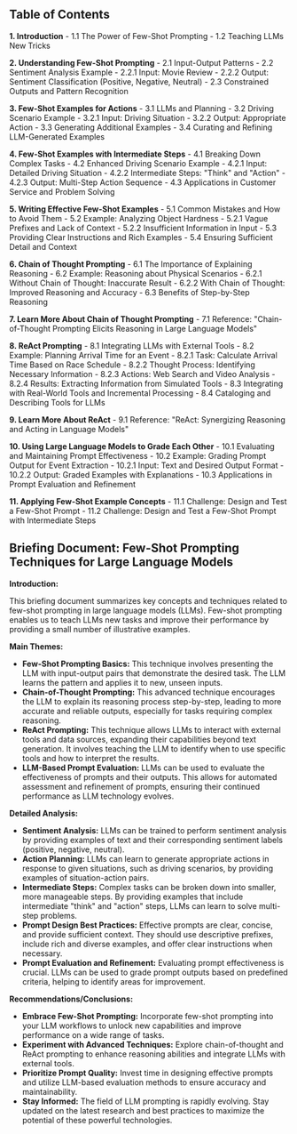 ## Table of Contents

**1. Introduction**
    - 1.1 The Power of Few-Shot Prompting
    - 1.2 Teaching LLMs New Tricks

**2. Understanding Few-Shot Prompting**
    - 2.1 Input-Output Patterns
    - 2.2 Sentiment Analysis Example 
        - 2.2.1 Input: Movie Review
        - 2.2.2 Output: Sentiment Classification (Positive, Negative, Neutral)
    - 2.3 Constrained Outputs and Pattern Recognition

**3.  Few-Shot Examples for Actions**
    - 3.1 LLMs and Planning
    - 3.2 Driving Scenario Example
        - 3.2.1 Input: Driving Situation
        - 3.2.2 Output: Appropriate Action 
    - 3.3 Generating Additional Examples
    - 3.4 Curating and Refining LLM-Generated Examples

**4. Few-Shot Examples with Intermediate Steps**
    - 4.1 Breaking Down Complex Tasks
    - 4.2 Enhanced Driving Scenario Example
        - 4.2.1 Input: Detailed Driving Situation
        - 4.2.2 Intermediate Steps: "Think" and "Action"
        - 4.2.3 Output: Multi-Step Action Sequence
    - 4.3 Applications in Customer Service and Problem Solving

**5.  Writing Effective Few-Shot Examples**
    - 5.1 Common Mistakes and How to Avoid Them
    - 5.2 Example: Analyzing Object Hardness 
        - 5.2.1 Vague Prefixes and Lack of Context
        - 5.2.2 Insufficient Information in Input
    - 5.3 Providing Clear Instructions and Rich Examples
    - 5.4 Ensuring Sufficient Detail and Context

**6. Chain of Thought Prompting**
    - 6.1 The Importance of Explaining Reasoning
    - 6.2 Example: Reasoning about Physical Scenarios
        - 6.2.1 Without Chain of Thought: Inaccurate Result
        - 6.2.2 With Chain of Thought: Improved Reasoning and Accuracy
    - 6.3 Benefits of Step-by-Step Reasoning

**7.  Learn More About Chain of Thought Prompting**
    - 7.1  Reference: "Chain-of-Thought Prompting Elicits Reasoning in Large Language Models"

**8.  ReAct Prompting**
    - 8.1 Integrating LLMs with External Tools
    - 8.2 Example: Planning Arrival Time for an Event
        - 8.2.1 Task: Calculate Arrival Time Based on Race Schedule
        - 8.2.2 Thought Process: Identifying Necessary Information
        - 8.2.3 Actions: Web Search and Video Analysis
        - 8.2.4 Results: Extracting Information from Simulated Tools
    - 8.3  Integrating with Real-World Tools and Incremental Processing
    - 8.4  Cataloging and Describing Tools for LLMs

**9. Learn More About ReAct**
    - 9.1 Reference: "ReAct: Synergizing Reasoning and Acting in Language Models"

**10. Using Large Language Models to Grade Each Other**
    - 10.1 Evaluating and Maintaining Prompt Effectiveness
    - 10.2 Example: Grading Prompt Output for Event Extraction
        - 10.2.1 Input: Text and Desired Output Format
        - 10.2.2 Output: Graded Examples with Explanations
    - 10.3 Applications in Prompt Evaluation and Refinement

**11. Applying Few-Shot Example Concepts**
    - 11.1 Challenge: Design and Test a Few-Shot Prompt
    - 11.2  Challenge: Design and Test a Few-Shot Prompt with Intermediate Steps 

## Briefing Document: Few-Shot Prompting Techniques for Large Language Models

**Introduction:**

This briefing document summarizes key concepts and techniques related to few-shot prompting in large language models (LLMs). Few-shot prompting enables us to teach LLMs new tasks and improve their performance by providing a small number of illustrative examples.

**Main Themes:**

* **Few-Shot Prompting Basics:** This technique involves presenting the LLM with input-output pairs that demonstrate the desired task. The LLM learns the pattern and applies it to new, unseen inputs.
* **Chain-of-Thought Prompting:**  This advanced technique encourages the LLM to explain its reasoning process step-by-step, leading to more accurate and reliable outputs, especially for tasks requiring complex reasoning.
* **ReAct Prompting:** This technique allows LLMs to interact with external tools and data sources, expanding their capabilities beyond text generation. It involves teaching the LLM to identify when to use specific tools and how to interpret the results.
* **LLM-Based Prompt Evaluation:**  LLMs can be used to evaluate the effectiveness of prompts and their outputs. This allows for automated assessment and refinement of prompts, ensuring their continued performance as LLM technology evolves. 

**Detailed Analysis:**

* **Sentiment Analysis:** LLMs can be trained to perform sentiment analysis by providing examples of text and their corresponding sentiment labels (positive, negative, neutral).
* **Action Planning:**  LLMs can learn to generate appropriate actions in response to given situations, such as driving scenarios, by providing examples of situation-action pairs.
* **Intermediate Steps:** Complex tasks can be broken down into smaller, more manageable steps. By providing examples that include intermediate "think" and "action" steps, LLMs can learn to solve multi-step problems. 
* **Prompt Design Best Practices:**  Effective prompts are clear, concise, and provide sufficient context. They should use descriptive prefixes, include rich and diverse examples, and offer clear instructions when necessary.
* **Prompt Evaluation and Refinement:** Evaluating prompt effectiveness is crucial. LLMs can be used to grade prompt outputs based on predefined criteria, helping to identify areas for improvement.

**Recommendations/Conclusions:**

* **Embrace Few-Shot Prompting:**  Incorporate few-shot prompting into your LLM workflows to unlock new capabilities and improve performance on a wide range of tasks.
* **Experiment with Advanced Techniques:** Explore chain-of-thought and ReAct prompting to enhance reasoning abilities and integrate LLMs with external tools.
* **Prioritize Prompt Quality:** Invest time in designing effective prompts and utilize LLM-based evaluation methods to ensure accuracy and maintainability.
* **Stay Informed:** The field of LLM prompting is rapidly evolving. Stay updated on the latest research and best practices to maximize the potential of these powerful technologies. 
